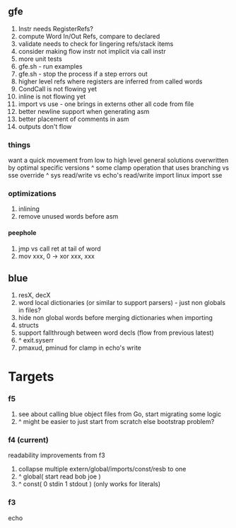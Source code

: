 ## gfe

1. Instr needs RegisterRefs?
1. compute Word In/Out Refs, compare to declared
1. validate needs to check for lingering refs/stack items
1. consider making flow instr not implicit via call instr
1. more unit tests
1. gfe.sh - run examples
1. gfe.sh - stop the process if a step errors out
1. higher level refs where registers are inferred from called words
1. CondCall is not flowing yet
1. inline is not flowing yet
1. import vs use - one brings in externs other all code from file
1. better newline support when generating asm
1. better placement of comments in asm
1. outputs don't flow

### things

want a quick movement from low to high level
general solutions overwritten by optimal specific versions
^ some clamp operation that uses branching vs sse override
^ sys read/write vs echo's read/write
import linux
import sse

### optimizations

1. inlining
1. remove unused words before asm

#### peephole

1. jmp vs call ret at tail of word
1. mov xxx, 0 -> xor xxx, xxx

## blue

1. resX, decX
1. word local dictionaries (or similar to support parsers) - just non globals in files?
1. hide non global words before merging dictionaries when importing
1. structs
1. support fallthrough between word decls (flow from previous latest)
1. ^ exit.syserr
1. pmaxud, pminud for clamp in echo's write

# Targets

### f5

1. see about calling blue object files from Go, start migrating some logic
1. ^ might be easier to just start from scratch else bootstrap problem?

### f4 (current)

readability improvements from f3

1. collapse multiple extern/global/imports/const/resb to one 
1. ^ global( start read bob joe )
1. ^ const( 0 stdin 1 stdout ) (only works for literals)

### f3

echo
